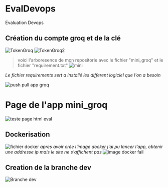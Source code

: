 # EvalDevops
Evaluation Devops 

## **Création du compte groq et de la clé**
![TokenGroq](https://github.com/Badre28/EvalDevops/assets/170402584/b2af0d8c-2f1d-4164-a034-da308626abd6)
![TokenGroq2](https://github.com/Badre28/EvalDevops/assets/170402584/9bf5e1d3-c6d0-4bf8-b663-8691dc8fe454)
> voici l'arboresence de mon repositorie avec le fichier "mini_groq" et le fichier "requirement.txt"
![mini](https://github.com/Badre28/EvalDevops/assets/170402584/21d6a7ae-4355-41e7-8adf-7bc2c6275ad4)

*Le fichier requirements sert a installé les different logiciel que l'on a besoin*


![push   pull app groq](https://github.com/Badre28/EvalDevops/assets/170402584/557903f3-8a0a-4860-8df4-81a90ea5a853)
# Page de l'app mini_groq
![teste page html eval](https://github.com/Badre28/EvalDevops/assets/170402584/39e5b2f1-1226-4d97-91af-73cfcfbe33b5)


## Dockerisation 
![fichier docker](https://github.com/Badre28/EvalDevops/assets/170402584/ffe7e256-0805-4db7-9d49-779bf3332646)
*apres avoir crée l'image docker j'ai pu lancer l'app, obtenir une addresse ip mais le site ne s'affichent pas*
![image docker fail](https://github.com/Badre28/EvalDevops/assets/170402584/52ffbf13-a43a-46f4-a759-83b994745904)

## Creation de la branche dev 
![Branche dev](https://github.com/Badre28/EvalDevops/assets/170402584/662c5439-922d-4a75-8e78-2d702ce7b4a1)
